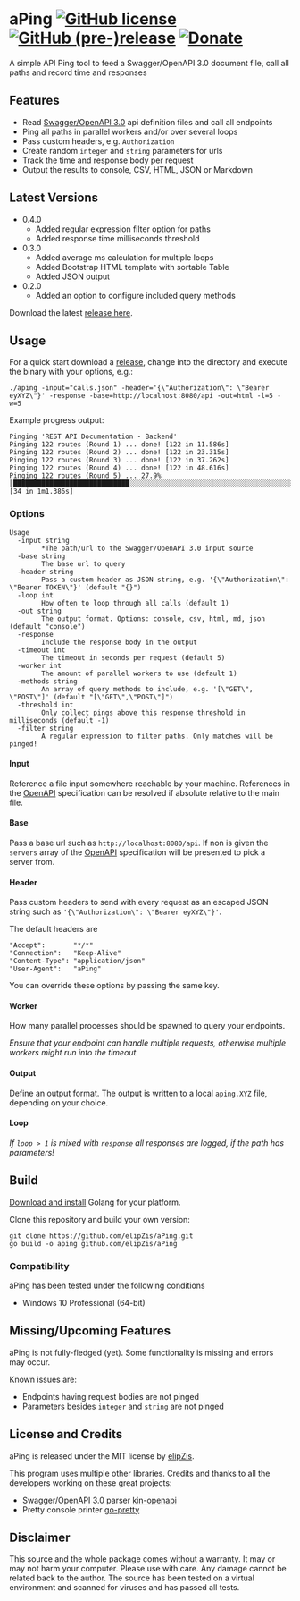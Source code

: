 # aPing [![GitHub license](https://img.shields.io/github/license/elipzis/aPing.svg)](https://github.com/elipzis/aping/blob/master/LICENSE.md) [![GitHub (pre-)release](https://img.shields.io/badge/release-0.4.0-yellow.svg)](https://github.com/elipzis/aping/releases/tag/0.4.0) [![Donate](https://img.shields.io/badge/Donate-PayPal-green.svg)](https://www.paypal.me/elipzis)
A simple API Ping tool to feed a Swagger/OpenAPI 3.0 document file, call all paths and record time and responses

## Features
* Read [Swagger/OpenAPI 3.0][2] api definition files and call all endpoints
* Ping all paths in parallel workers and/or over several loops
* Pass custom headers, e.g. `Authorization`
* Create random `integer` and `string` parameters for urls
* Track the time and response body per request
* Output the results to console, CSV, HTML, JSON or Markdown

## Latest Versions
* 0.4.0
  * Added regular expression filter option for paths
  * Added response time milliseconds threshold
* 0.3.0
  * Added average ms calculation for multiple loops
  * Added Bootstrap HTML template with sortable Table
  * Added JSON output
* 0.2.0
  * Added an option to configure included query methods
  
Download the latest [release here][3].

## Usage
For a quick start download a [release][3], change into the directory and execute the binary with your options, e.g.:
```shell script
./aping -input="calls.json" -header='{\"Authorization\": \"Bearer eyXYZ\"}' -response -base=http://localhost:8080/api -out=html -l=5 -w=5
```

Example progress output:
```
Pinging 'REST API Documentation - Backend'
Pinging 122 routes (Round 1) ... done! [122 in 11.586s]
Pinging 122 routes (Round 2) ... done! [122 in 23.315s]
Pinging 122 routes (Round 3) ... done! [122 in 37.262s]
Pinging 122 routes (Round 4) ... done! [122 in 48.616s]
Pinging 122 routes (Round 5) ... 27.9% ║█████████████████████████████░░░░░░░░░░░░░░░░░░░░░░░░░░░░░░░░░░░░░░░░░░░░░░░░║ [34 in 1m1.386s]
```

### Options
```shell script
Usage
  -input string
        *The path/url to the Swagger/OpenAPI 3.0 input source
  -base string
        The base url to query
  -header string
        Pass a custom header as JSON string, e.g. '{\"Authorization\": \"Bearer TOKEN\"}' (default "{}")
  -loop int
        How often to loop through all calls (default 1)
  -out string
        The output format. Options: console, csv, html, md, json (default "console")
  -response
        Include the response body in the output
  -timeout int
        The timeout in seconds per request (default 5)
  -worker int
        The amount of parallel workers to use (default 1)
  -methods string
        An array of query methods to include, e.g. '[\"GET\", \"POST\"]' (default "[\"GET\",\"POST\"]")
  -threshold int
        Only collect pings above this response threshold in milliseconds (default -1)
  -filter string
        A regular expression to filter paths. Only matches will be pinged!
```

#### Input
Reference a file input somewhere reachable by your machine. 
References in the [OpenAPI][2] specification can be resolved if absolute relative to the main file.

#### Base
Pass a base url such as `http://localhost:8080/api`.
If non is given the `servers` array of the [OpenAPI][2] specification will be presented to pick a server from.

#### Header
Pass custom headers to send with every request as an escaped JSON string such as `'{\"Authorization\": \"Bearer eyXYZ\"}'`.

The default headers are
```
"Accept":       "*/*"
"Connection":   "Keep-Alive"
"Content-Type": "application/json"
"User-Agent":   "aPing"
```

You can override these options by passing the same key.

#### Worker
How many parallel processes should be spawned to query your endpoints.

*Ensure that your endpoint can handle multiple requests, otherwise multiple workers might run into the timeout.*

#### Output
Define an output format. The output is written to a local `aping.XYZ` file, depending on your choice.

#### Loop
*If `loop > 1` is mixed with `response` all responses are logged, if the path has parameters!*

## Build
[Download and install][5] Golang for your platform.

Clone this repository and build your own version:
```shell script
git clone https://github.com/elipZis/aPing.git
go build -o aping github.com/elipZis/aPing
```

### Compatibility
aPing has been tested under the following conditions
* Windows 10 Professional (64-bit)

## Missing/Upcoming Features
aPing is not fully-fledged (yet). Some functionality is missing and errors may occur.

Known issues are:
* Endpoints having request bodies are not pinged
* Parameters besides `integer` and `string` are not pinged 

## License and Credits
aPing is released under the MIT license by [elipZis][1].

This program uses multiple other libraries. Credits and thanks to all the developers working on these great projects:
* Swagger/OpenAPI 3.0 parser [kin-openapi][6]
* Pretty console printer [go-pretty][7]

## Disclaimer
This source and the whole package comes without a warranty. 
It may or may not harm your computer. Please use with care. 
Any damage cannot be related back to the author. 
The source has been tested on a virtual environment and scanned for viruses and has passed all tests.

  [1]: https://elipZis.com
  [2]: https://swagger.io/specification/
  [3]: https://github.com/elipZis/aPing/releases
  [4]: https://github.com/elipZis/aPing/wiki/Version-History
  [5]: https://golang.org/dl/
  [6]: https://github.com/getkin/kin-openapi
  [7]: https://github.com/jedib0t/go-pretty
